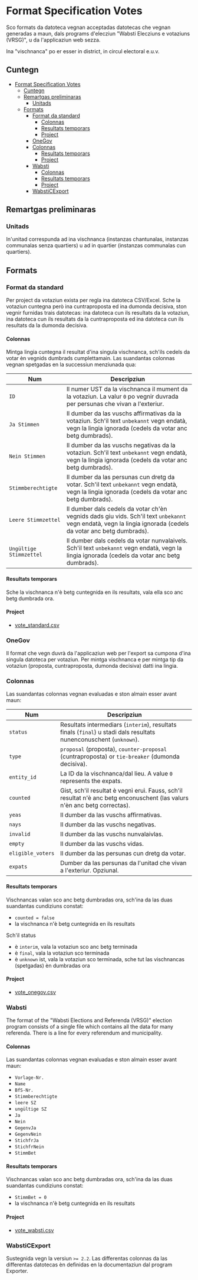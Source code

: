 # Format Specification Votes

Sco formats da datoteca vegnan acceptadas datotecas che vegnan generadas a maun, dals programs d'elecziun "Wabsti Elecziuns e votaziuns (VRSG)", u da l'applicaziun web sezza.

Ina "vischnanca" po er esser in district, in circul electoral e.u.v.

## Cuntegn

<!-- TOC START min:1 max:4 link:true update:true -->
- [Format Specification Votes](#format-specification-votes)
  - [Cuntegn](#cuntegn)
  - [Remartgas preliminaras](#remartgas-preliminaras)
    - [Unitads](#unitads)
  - [Formats](#formats)
    - [Format da standard](#format-da-standard)
      - [Colonnas](#colonnas)
      - [Resultats temporars](#resultats-temporars)
      - [Project](#project)
    - [OneGov](#onegov)
    - [Colonnas](#colonnas-1)
      - [Resultats temporars](#resultats-temporars-1)
      - [Project](#project-1)
    - [Wabsti](#wabsti)
      - [Colonnas](#colonnas-2)
      - [Resultats temporars](#resultats-temporars-2)
      - [Project](#project-2)
    - [WabstiCExport](#wabsticexport)

<!-- TOC END -->


## Remartgas preliminaras

### Unitads

In'unitad correspunda ad ina vischnanca (instanzas chantunalas, instanzas communalas senza quartiers) u ad in quartier (instanzas communalas cun quartiers).

## Formats

### Format da standard

Per project da votaziun exista per regla ina datoteca CSV/Excel. Sche la votaziun cuntegna però ina cuntraproposta ed ina dumonda decisiva, ston vegnir furnidas trais datotecas: ina datoteca cun ils resultats da la votaziun, ina datoteca cun ils resultats da la cuntraproposta ed ina datoteca cun ils resultats da la dumonda decisiva.

#### Colonnas

Mintga lingia cuntegna il resultat d'ina singula vischnanca, sch'ils cedels da votar èn vegnids dumbrads cumplettamain. Las suandantas colonnas vegnan spetgadas en la successiun menziunada qua:

Num|Descripziun
---|---
`ID`|Il numer UST da la vischnanca il mument da la votaziun. La valur `0` po vegnir duvrada per persunas che vivan a l'exteriur.
`Ja Stimmen`|Il dumber da las vuschs affirmativas da la votaziun. Sch'il text `unbekannt` vegn endatà, vegn la lingia ignorada (cedels da votar anc betg dumbrads).
`Nein Stimmen`|Il dumber da las vuschs negativas da la votaziun. Sch'il text `unbekannt` vegn endatà, vegn la lingia ignorada (cedels da votar anc betg dumbrads).
`Stimmberechtigte`|Il dumber da las persunas cun dretg da votar. Sch'il text `unbekannt` vegn endatà, vegn la lingia ignorada (cedels da votar anc betg dumbrads).
`Leere Stimmzettel`|Il dumber dals cedels da votar ch'èn vegnids dads giu vids. Sch'il text `unbekannt` vegn endatà, vegn la lingia ignorada (cedels da votar anc betg dumbrads).
`Ungültige Stimmzettel`|Il dumber dals cedels da votar nunvalaivels. Sch'il text `unbekannt` vegn endatà, vegn la lingia ignorada (cedels da votar anc betg dumbrads).

#### Resultats temporars

Sche la vischnanca n'è betg cuntegnida en ils resultats, vala ella sco anc betg dumbrada ora.

#### Project

- [vote_standard.csv](https://github.com/OneGov/onegov-cloud/blob/master/docs/api/election_day/templates/vote_standard.csv)

### OneGov

Il format che vegn duvrà da l'applicaziun web per l'export sa cumpona d'ina singula datoteca per votaziun. Per mintga vischnanca e per mintga tip da votaziun (proposta, cuntraproposta, dumonda decisiva) datti ina lingia.

### Colonnas

Las suandantas colonnas vegnan evaluadas e ston almain esser avant maun:

Num|Descripziun
---|---
`status`|Resultats intermediars (`interim`), resultats finals (`final`) u stadi dals resultats nunenconuschent (`unknown`).
`type`|`proposal` (proposta), `counter-proposal` (cuntraproposta) or `tie-breaker` (dumonda decisiva).
`entity_id`|La ID da la vischnanca/dal lieu. A value `0` represents the expats.
`counted`|Gist, sch'il resultat è vegnì eruì. Fauss, sch'il resultat n'è anc betg enconuschent (las valurs n'èn anc betg correctas).
`yeas`|Il dumber da las vuschs affirmativas.
`nays`|Il dumber da las vuschs negativas.
`invalid`|Il dumber da las vuschs nunvalaivlas.
`empty`|Il dumber da las vuschs vidas.
`eligible_voters`|Il dumber da las persunas cun dretg da votar.
`expats`|Dumber da las persunas da l'unitad che vivan a l'exteriur. Opziunal.


#### Resultats temporars

Vischnancas valan sco anc betg dumbradas ora, sch'ina da las duas suandantas cundiziuns constat:
- `counted = false`
- la vischnanca n'è betg cuntegnida en ils resultats

Sch'il status
- è `interim`, vala la votaziun sco anc betg terminada
- è `final`, vala la votaziun sco terminada
- è `unknown` ist, vala la votaziun sco terminada, sche tut las vischnancas (spetgadas) èn dumbradas ora

#### Project

- [vote_onegov.csv](https://github.com/OneGov/onegov-cloud/blob/master/docs/api/election_day/templates/vote_onegov.csv)


### Wabsti

The format of the "Wabsti Elections and Referenda (VRSG)" election program consists of a single file which contains all the data for many referenda. There is a line for every referendum and municipality.

#### Colonnas

Las suandantas colonnas vegnan evaluadas e ston almain esser avant maun:
- `Vorlage-Nr.`
- `Name`
- `BfS-Nr.`
- `Stimmberechtigte`
- `leere SZ`
- `ungültige SZ`
- `Ja`
- `Nein`
- `GegenvJa`
- `GegenvNein`
- `StichfrJa`
- `StichfrNein`
- `StimmBet`

#### Resultats temporars

Vischnancas valan sco anc betg dumbradas ora, sch'ina da las duas suandantas cundiziuns constat:
- `StimmBet = 0`
- la vischnanca n'è betg cuntegnida en ils resultats

#### Project

- [vote_wabsti.csv](https://github.com/OneGov/onegov-cloud/blob/master/docs/api/election_day/templates/vote_wabsti.csv)


### WabstiCExport

Sustegnida vegn la versiun `>= 2.2`. Las differentas colonnas da las differentas datotecas èn definidas en la documentaziun dal program Exporter.
